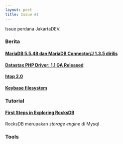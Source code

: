 ```yaml
---
layout: post
title: Issue #1
---
```


Issue perdana JakartaDEV.

### Berita

#### [MariaDB 5.5.48 dan MariaDB Connector/J 1.3.5 dirilis](https://mariadb.org/mariadb-5-5-48-and-connectorj-1-3-5-now-available/)
#### [Datastax PHP Driver: 1.1 GA Released](http://www.datastax.com/dev/blog/datastax-php-driver-1-1-ga-released)
#### [htop 2.0](http://hisham.hm/htop/)
#### [Keybase filesystem](https://keybase.io/docs/kbfs)

### Tutorial
#### [First Steps in Exploring RocksDB](http://mysqlentomologist.blogspot.co.id/2016/02/my-first-steps-in-exploring-rocksdb.html)
RocksDB merupakan *storage engine* di Mysql


### Tools

